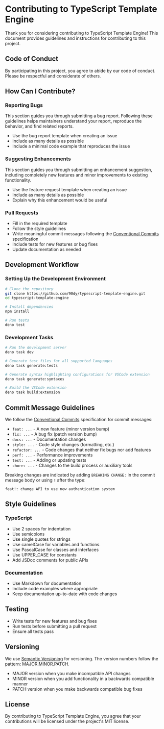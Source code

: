 # Contributing to TypeScript Template Engine

Thank you for considering contributing to TypeScript Template Engine! This document provides guidelines and instructions for contributing to this project.

## Code of Conduct

By participating in this project, you agree to abide by our code of conduct. Please be respectful and considerate of others.

## How Can I Contribute?

### Reporting Bugs

This section guides you through submitting a bug report. Following these guidelines helps maintainers understand your report, reproduce the behavior, and find related reports.

- Use the bug report template when creating an issue
- Include as many details as possible
- Include a minimal code example that reproduces the issue

### Suggesting Enhancements

This section guides you through submitting an enhancement suggestion, including completely new features and minor improvements to existing functionality.

- Use the feature request template when creating an issue
- Include as many details as possible
- Explain why this enhancement would be useful

### Pull Requests

- Fill in the required template
- Follow the style guidelines
- Write meaningful commit messages following the [Conventional Commits](https://www.conventionalcommits.org/) specification
- Include tests for new features or bug fixes
- Update documentation as needed

## Development Workflow

### Setting Up the Development Environment

```bash
# Clone the repository
git clone https://github.com/90dy/typescript-template-engine.git
cd typescript-template-engine

# Install dependencies
npm install

# Run tests
deno test
```

### Development Tasks

```bash
# Run the development server
deno task dev

# Generate test files for all supported languages
deno task generate:tests

# Generate syntax highlighting configurations for VSCode extension
deno task generate:syntaxes

# Build the VSCode extension
deno task build:extension
```

## Commit Message Guidelines

We follow the [Conventional Commits](https://www.conventionalcommits.org/) specification for commit messages:

- `feat: ...` - A new feature (minor version bump)
- `fix: ...` - A bug fix (patch version bump)
- `docs: ...` - Documentation changes
- `style: ...` - Code style changes (formatting, etc.)
- `refactor: ...` - Code changes that neither fix bugs nor add features
- `perf: ...` - Performance improvements
- `test: ...` - Adding or updating tests
- `chore: ...` - Changes to the build process or auxiliary tools

Breaking changes are indicated by adding `BREAKING CHANGE:` in the commit message body or using `!` after the type:

```
feat!: change API to use new authentication system
```

## Style Guidelines

### TypeScript

- Use 2 spaces for indentation
- Use semicolons
- Use single quotes for strings
- Use camelCase for variables and functions
- Use PascalCase for classes and interfaces
- Use UPPER_CASE for constants
- Add JSDoc comments for public APIs

### Documentation

- Use Markdown for documentation
- Include code examples where appropriate
- Keep documentation up-to-date with code changes

## Testing

- Write tests for new features and bug fixes
- Run tests before submitting a pull request
- Ensure all tests pass

## Versioning

We use [Semantic Versioning](https://semver.org/) for versioning. The version numbers follow the pattern: MAJOR.MINOR.PATCH.

- MAJOR version when you make incompatible API changes
- MINOR version when you add functionality in a backwards compatible manner
- PATCH version when you make backwards compatible bug fixes

## License

By contributing to TypeScript Template Engine, you agree that your contributions will be licensed under the project's MIT license.
